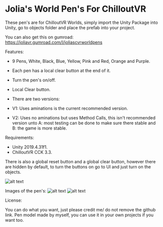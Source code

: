 # Jolia's World Pen's For ChilloutVR

These pen's are for ChilloutVR Worlds, simply import the Unity Package into Unity, go to objects folder and place the prefab into your project.

You can also get this on gumroad: https://joliavr.gumroad.com/l/joliascvrworldpens

Features:

- 9 Pens, White, Black, Blue, Yellow, Pink and Red, Orange and Purple.
- Each pen has a local clear button at the end of it.
- Turn the pen's on/off.
- Local Clear button.
- There are two versions:

- V1: Uses aminations is the current recommended version.
- V2: Uses no aminations but uses Method Calls, this isn't recommended version unto A: most testing can be done to make sure there stable and B: the game is more stable.

Requirements:

- Unity 2019.4.31f1.
- ChilloutVR CCK 3.3.

There is also a global reset button and a global clear button, however there are hidden by default, to turn the buttons on go to UI and just turn on the objects.

![alt text](https://i.imgur.com/2AarESA.jpeg)


Images of the pen's:
![alt text](https://i.imgur.com/N1qzLqW.jpeg)
![alt text](https://i.imgur.com/QAiJfsj.jpeg)

License:

You can do what you want, just please credit me/ do not remove the github link. Pen model made by myself, you can use it in your own projects if you want too.
